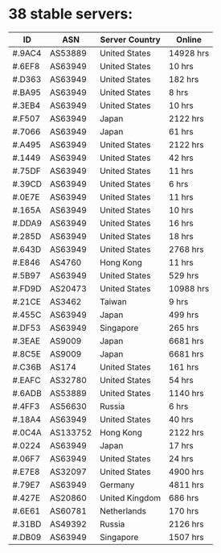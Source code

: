 # 38 stable servers:

| ID | ASN | Server Country | Online |
| ------ | ------ | ------ | ------ |
| #.9AC4 | AS53889 | United States | 14928 hrs |
| #.6EF8 | AS63949 | United States | 10 hrs |
| #.D363 | AS63949 | United States | 182 hrs |
| #.BA95 | AS63949 | United States | 8 hrs |
| #.3EB4 | AS63949 | United States | 10 hrs |
| #.F507 | AS63949 | Japan | 2122 hrs |
| #.7066 | AS63949 | Japan | 61 hrs |
| #.A495 | AS63949 | United States | 2122 hrs |
| #.1449 | AS63949 | United States | 42 hrs |
| #.75DF | AS63949 | United States | 11 hrs |
| #.39CD | AS63949 | United States | 6 hrs |
| #.0E7E | AS63949 | United States | 11 hrs |
| #.165A | AS63949 | United States | 10 hrs |
| #.DDA9 | AS63949 | United States | 16 hrs |
| #.285D | AS63949 | United States | 18 hrs |
| #.643D | AS63949 | United States | 2768 hrs |
| #.E846 | AS4760 | Hong Kong | 11 hrs |
| #.5B97 | AS63949 | United States | 529 hrs |
| #.FD9D | AS20473 | United States | 10988 hrs |
| #.21CE | AS3462 | Taiwan | 9 hrs |
| #.455C | AS63949 | Japan | 499 hrs |
| #.DF53 | AS63949 | Singapore | 265 hrs |
| #.3EAE | AS9009 | Japan | 6681 hrs |
| #.8C5E | AS9009 | Japan | 6681 hrs |
| #.C36B | AS174 | United States | 161 hrs |
| #.EAFC | AS32780 | United States | 54 hrs |
| #.6ADB | AS53889 | United States | 1140 hrs |
| #.4FF3 | AS56630 | Russia | 6 hrs |
| #.18A4 | AS63949 | United States | 40 hrs |
| #.0C4A | AS133752 | Hong Kong | 2122 hrs |
| #.0224 | AS63949 | Japan | 17 hrs |
| #.06F7 | AS63949 | United States | 24 hrs |
| #.E7E8 | AS32097 | United States | 4900 hrs |
| #.79E7 | AS63949 | Germany | 4811 hrs |
| #.427E | AS20860 | United Kingdom | 686 hrs |
| #.6E61 | AS60781 | Netherlands | 170 hrs |
| #.31BD | AS49392 | Russia | 2126 hrs |
| #.DB09 | AS63949 | Singapore | 1507 hrs |

